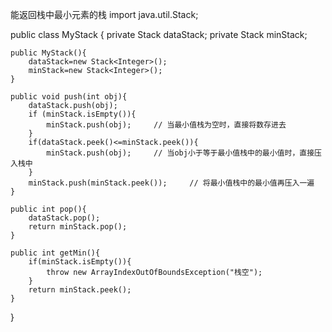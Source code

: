 能返回栈中最小元素的栈
import java.util.Stack;

public class MyStack {
    private Stack<Integer> dataStack;
    private Stack<Integer> minStack;

    public MyStack(){
        dataStack=new Stack<Integer>();
        minStack=new Stack<Integer>();
    }

    public void push(int obj){
        dataStack.push(obj);
        if (minStack.isEmpty()){
            minStack.push(obj);     // 当最小值栈为空时，直接将数存进去
        }
        if(dataStack.peek()<=minStack.peek()){
            minStack.push(obj);     // 当obj小于等于最小值栈中的最小值时，直接压入栈中
        }
        minStack.push(minStack.peek());     // 将最小值栈中的最小值再压入一遍
    }

    public int pop(){
        dataStack.pop();
        return minStack.pop();
    }

    public int getMin(){
        if(minStack.isEmpty()){
            throw new ArrayIndexOutOfBoundsException("栈空");
        }
        return minStack.peek();
    }
}

